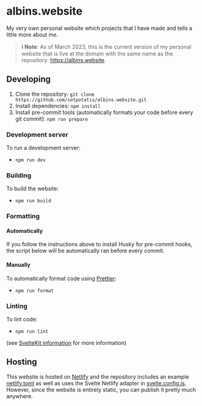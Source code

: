 # albins.website

My very own personal website which projects that I have made and tells a little more about me.

> **ℹ️ Note**: As of March 2023, this is the current version of my personal website that is live
> at the domain with the same name as the repository: https://albins.website.

## Developing

1. Clone the repository:
   `git clone https://github.com/sotpotatis/albins.website.git`
2. Install dependencies:
   `npm install`
3. Install pre-commit tools (automatically formats your code before every git commit):
   `npm run prepare`

### Development server

To run a development server:

- `npm run dev`

### Building

To build the website:

- `npm run build`

### Formatting

#### Automatically

If you follow the instructions above to install Husky for pre-commit hooks,
the script below will be automatically ran before every commit.

#### Manually

To automatically format code using [Prettier](https://prettier.io/):

- `npm run format`

### Linting

To lint code:

- `npm run lint`

(see [SvelteKit information](README_SvelteKit.md) for more information)

## Hosting

This website is hosted on [Netlify](https://netlify.app/) and the repository includes an example [netlify.toml](netlify.toml)
as well as uses the Svelte Netlify adapter in [svelte.config.js](svelte.config.js). However, since the website is entirely static,
you can publish it pretty much anywhere.

